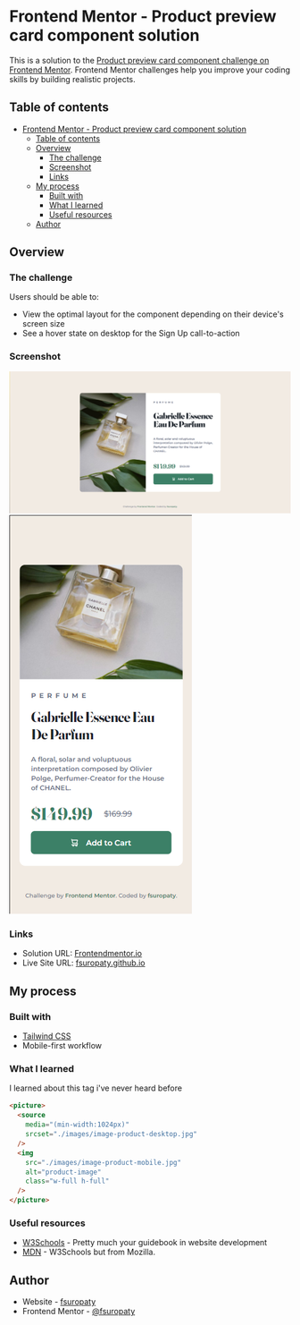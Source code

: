 # Frontend Mentor - Product preview card component solution

This is a solution to the [Product preview card component challenge on Frontend Mentor](https://www.frontendmentor.io/challenges/product-preview-card-component-GO7UmttRfa). Frontend Mentor challenges help you improve your coding skills by building realistic projects.

## Table of contents

- [Frontend Mentor - Product preview card component solution](#frontend-mentor---Product-preview-card-component-solution)
  - [Table of contents](#table-of-contents)
  - [Overview](#overview)
    - [The challenge](#the-challenge)
    - [Screenshot](#screenshot)
    - [Links](#links)
  - [My process](#my-process)
    - [Built with](#built-with)
    - [What I learned](#what-i-learned)
    - [Useful resources](#useful-resources)
  - [Author](#author)

## Overview

### The challenge

Users should be able to:

- View the optimal layout for the component depending on their device's screen size
- See a hover state on desktop for the Sign Up call-to-action

### Screenshot

![](/images/desktop-screenshot.png)
![](/images/mobile-screenshot.png)

### Links

- Solution URL: [Frontendmentor.io](https://www.frontendmentor.io/solutions/product-preview-card-component-challenge-using-tailwind-css-81I1YmuId5)
- Live Site URL: [fsuropaty.github.io](https://fsuropaty.github.io/product-preview-card-component-challenge/)

## My process

### Built with

- [Tailwind CSS](https://tailwindcss.com)
- Mobile-first workflow

### What I learned

I learned about this tag i've never heard before

```html
<picture>
  <source
    media="(min-width:1024px)"
    srcset="./images/image-product-desktop.jpg"
  />
  <img
    src="./images/image-product-mobile.jpg"
    alt="product-image"
    class="w-full h-full"
  />
</picture>
```

### Useful resources

- [W3Schools](https://www.w3schools.com) - Pretty much your guidebook in website development
- [MDN](https://developer.mozilla.org) - W3Schools but from Mozilla.

## Author

- Website - [fsuropaty](https://www.fsuropaty.github.io)
- Frontend Mentor - [@fsuropaty](https://www.frontendmentor.io/profile/fsuropaty)
